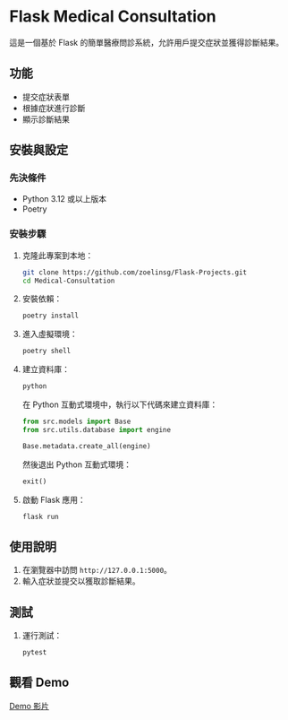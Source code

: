 # Flask Medical Consultation

這是一個基於 Flask 的簡單醫療問診系統，允許用戶提交症狀並獲得診斷結果。

## 功能

- 提交症狀表單
- 根據症狀進行診斷
- 顯示診斷結果

## 安裝與設定

### 先決條件
- Python 3.12 或以上版本
- Poetry

### 安裝步驟
1. 克隆此專案到本地：
    ```sh
    git clone https://github.com/zoelinsg/Flask-Projects.git
    cd Medical-Consultation
    ```

2. 安裝依賴：
    ```sh
    poetry install
    ```

3. 進入虛擬環境：
    ```sh
    poetry shell
    ```

4. 建立資料庫：
    ```sh
    python
    ```
    在 Python 互動式環境中，執行以下代碼來建立資料庫：
    ```python
    from src.models import Base
    from src.utils.database import engine

    Base.metadata.create_all(engine)
    ```
    然後退出 Python 互動式環境：
    ```python
    exit()
    ```

5. 啟動 Flask 應用：
    ```sh
    flask run
    ```

## 使用說明

1. 在瀏覽器中訪問 `http://127.0.0.1:5000`。
2. 輸入症狀並提交以獲取診斷結果。

## 測試

1. 運行測試：
    ```sh
    pytest
    ```

## 觀看 Demo
[Demo 影片](https://youtu.be/S9_qr19datE)